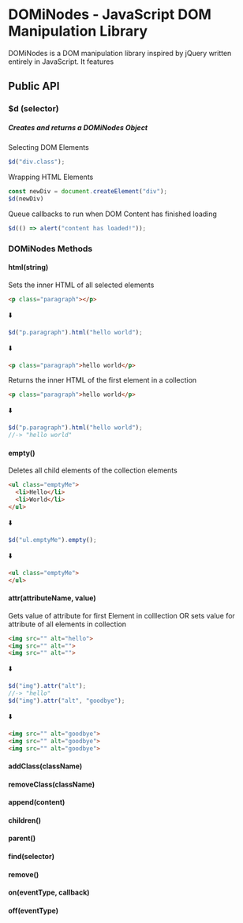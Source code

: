 # DOMiNodes - JavaScript DOM Manipulation Library

DOMiNodes is a DOM manipulation library inspired by jQuery written entirely in JavaScript. It features

## Public API

### $d (selector)
##### Creates and returns a DOMiNodes Object

Selecting DOM Elements
```javascript
$d("div.class");
```
Wrapping HTML Elements
```javascript
const newDiv = document.createElement("div");
$d(newDiv)
```
Queue callbacks to run when DOM Content has finished loading
```javascript
$d(() => alert("content has loaded!"));
```
### DOMiNodes Methods

#### html(string)
Sets the inner HTML of all selected elements
```html
<p class="paragraph"></p>
```
:arrow_down:
```javascript
$d("p.paragraph").html("hello world");
```
:arrow_down:
```html
<p class="paragraph">hello world</p>
```
Returns the inner HTML of the first element in a collection
```html
<p class="paragraph">hello world</p>
```
:arrow_down:
```javascript
$d("p.paragraph").html("hello world");
//-> "hello world"
```
#### empty()
Deletes all child elements of the collection elements
```html
<ul class="emptyMe">
  <li>Hello</li>
  <li>World</li>
</ul>
```
:arrow_down:
```javascript
$d("ul.emptyMe").empty();
```
:arrow_down:
```html
<ul class="emptyMe">
</ul>
```

#### attr(attributeName, value)
Gets value of attribute for first Element in colllection OR sets value for attribute of all elements in collection
```html
<img src="" alt="hello">
<img src="" alt="">
<img src="" alt="">
```
:arrow_down:
```javascript
$d("img").attr("alt");
//-> "hello"
$d("img").attr("alt", "goodbye");
```
:arrow_down:
```html
<img src="" alt="goodbye">
<img src="" alt="goodbye">
<img src="" alt="goodbye">
```
#### addClass(className)

#### removeClass(className)

#### append(content)

#### children()

#### parent()

#### find(selector)

#### remove()

#### on(eventType, callback)

#### off(eventType)
